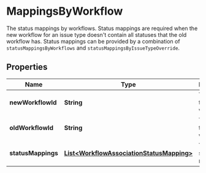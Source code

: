 

# MappingsByWorkflow

The status mappings by workflows. Status mappings are required when the new workflow for an issue type doesn't contain all statuses that the old workflow has. Status mappings can be provided by a combination of `statusMappingsByWorkflows` and `statusMappingsByIssueTypeOverride`.

## Properties

| Name | Type | Description | Notes |
|------------ | ------------- | ------------- | -------------|
|**newWorkflowId** | **String** | The ID of the new workflow. |  |
|**oldWorkflowId** | **String** | The ID of the old workflow. |  |
|**statusMappings** | [**List&lt;WorkflowAssociationStatusMapping&gt;**](WorkflowAssociationStatusMapping.md) | The list of status mappings. |  |



